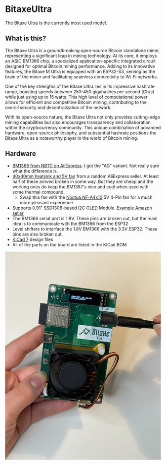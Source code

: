 # BitaxeUltra

The Bitaxe Ultra is the currently most used model.

## What is this?
The Bitaxe Ultra is a groundbreaking open-source Bitcoin standalone miner, representing a significant leap in mining technology. At its core, it employs an ASIC BM1366 chip, a specialized application-specific integrated circuit designed for optimal Bitcoin mining performance. Adding to its innovative features, the Bitaxe M Ultra is equipped with an ESP32-S3, serving as the brain of the miner and facilitating seamless connectivity to Wi-Fi networks.

One of the key strengths of the Bitaxe Ultra lies in its impressive hashrate range, boasting speeds between 250-450 gigahashes per second (Gh/s) while just using up to 15 watts. This high level of computational power allows for efficient and competitive Bitcoin mining, contributing to the overall security and decentralization of the network.

With its open-source nature, the Bitaxe Ultra not only provides cutting-edge mining capabilities but also encourages transparency and collaboration within the cryptocurrency community. This unique combination of advanced hardware, open-source philosophy, and substantial hashrate positions the Bitaxe Ultra as a noteworthy player in the world of Bitcoin mining.

## Hardware

- [BM1366 from NBTC on AliExpress](https://www.aliexpress.us/item/3256804709142138.html). I got the "AG" variant. Not really sure what the difference is.
- [40x40mm heatsink and 5V fan](https://www.aliexpress.com/item/2251832861666365.html) from a random AliExpress seller. At least half of these arrived broken in some way. But they are cheap and the working ones do keep the BM1387's nice and cool when used with some thermal compound.
  - Swap this fan with the [Noctua NF-A4x10](https://noctua.at/en/products/fan/nf-a4x10-pwm) 5V 4-Pin fan for a much more pleasant experience.
- Supports 0.91" SSD1306-based I2C OLED Module. [Example Amazon seller](https://www.amazon.com/gp/product/B08ZY4YBHL)
- The BM1366 serial port is 1.8V. These pins are broken out, but the main idea is to communicate with the BM1366 from the ESP32
- Level shifters to interface the 1.8V BM1366 with the 3.3V ESP32. These pins are also broken out.
- [KiCad 7](https://www.kicad.org) design files
- All of the parts on the board are listed in the KiCad BOM

![BitaxeUltra](/pictures/1366/201/IMG_5248.jpeg)
